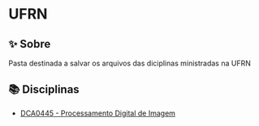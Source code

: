 # UFRN

## :sparkles: Sobre

Pasta destinada a salvar os arquivos das diciplinas ministradas na UFRN

## :books: Disciplinas

* [DCA0445 - Processamento Digital de Imagem](DCA0445-Processamento-Digital-de-Imagem/README.md)